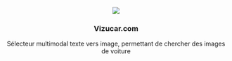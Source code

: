 <p align='center'>
  <img src="https://github.com/user-attachments/assets/e3e29973-23c4-4698-91d7-ea56bb20cc67"/>
  <h3 align="center">Vizucar.com</h3>

  <p align="center">
    Sélecteur multimodal texte vers image, permettant de chercher des images de voiture
    <br />
  </p>
<p>

